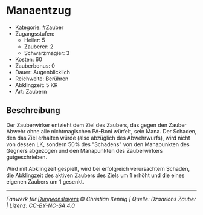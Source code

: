 # Manaentzug

- Kategorie: #Zauber
- Zugangsstufen:
  - Heiler: 5
  - Zauberer: 2
  - Schwarzmagier: 3
- Kosten: 60
- Zauberbonus: 0
- Dauer: Augenblicklich
- Reichweite: Berühren
- Abklingzeit: 5 KR
- Art: Zaubern

## Beschreibung

Der Zauberwirker entzieht dem Ziel des Zaubers, das gegen den Zauber Abwehr ohne alle nichtmagischen PA-Boni würfelt, sein Mana. Der Schaden, den das Ziel erhalten würde (also abzüglich des Abwehrwurfs), wird nicht von dessen LK, sondern 50% des "Schadens" von den Manapunkten des Gegners abgezogen und den Manapunkten des Zauberwirkers gutgeschrieben.

Wird mit Abklingzeit gespielt, wird bei erfolgreich verursachtem Schaden, die Abklingzeit des aktiven Zaubers des Ziels um 1 erhöht und die eines eigenen Zaubers um 1 gesenkt.

---

_Fanwerk für [Dungeonslayers](https://www.dungeonslayers.net/) © Christian Kennig | Quelle: Dzaarions Zauber | Lizenz: [CC-BY-NC-SA 4.0](https://creativecommons.org/licenses/by-nc-sa/4.0/deed.de)_
